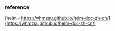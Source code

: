 

### reference
[helm - https://whmzsu.github.io/helm-doc-zh-cn/](https://whmzsu.github.io/helm-doc-zh-cn/)

